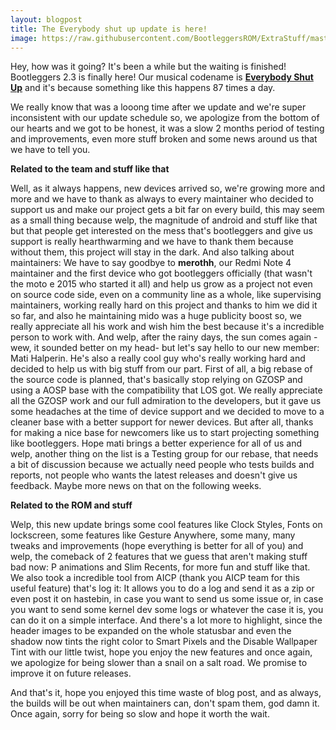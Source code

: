 ```yaml
---
layout: blogpost
title: The Everybody shut up update is here!
image: https://raw.githubusercontent.com/BootleggersROM/ExtraStuff/master/blogstuff/bootleg_23_everybodyshutup.png
---
```


Hey, how was it going? It's been a while but the waiting is finished! Bootleggers 2.3 is finally here! Our musical codename is [**Everybody Shut Up**](https://www.youtube.com/watch?v=JEl96I_4PuI) and it's because something like this happens 87 times a day. 

We really know that was a looong time after we update and we're super inconsistent with our update schedule so, we apologize from the bottom of our hearts and we got to be honest, it was a slow 2 months period of testing and improvements, even more stuff broken and some news around us that we have to tell you.

**Related to the team and stuff like that**

Well, as it always happens, new devices arrived so, we're growing more and more and we have to thank as always to every maintainer who decided to support us and make our project gets a bit far on every build, this may seem as a small thing because welp, the magnitude of android and stuff like that but that people get interested on the mess that's bootleggers and give us support is really hearthwarming and we have to thank them because without them, this project will stay in the dark. And also talking about maintainers: We have to say goodbye to **merothh**, our Redmi Note 4 maintainer and the first device who got bootleggers officially (that wasn't the moto e 2015 who started it all) and help us grow as a project not even on source code side, even on a community line as a whole, like supervising maintainers, working really hard on this project and thanks to him we did it so far, and also he maintaining mido was a huge publicity boost so, we really appreciate all his work and wish him the best because it's a incredible person to work with. And welp, after the rainy days, the sun comes again -wew, it sounded better on my head- but let's say hello to our new member: Mati Halperin. He's also a really cool guy who's really working hard and decided to help us with big stuff from our part. First of all, a big rebase of the source code is planned, that's basically stop relying on GZOSP and using a AOSP base with the compatibility that LOS got. We really appreciate all the GZOSP work and our full admiration to the developers, but it gave us some headaches at the time of device support and we decided to move to a cleaner base with a better support for newer devices. But after all, thanks for making a nice base for newcomers like us to start projecting something like bootleggers. Hope mati brings a better experience for all of us and welp, another thing on the list is a Testing group for our rebase, that needs a bit of discussion because we actually need people who tests builds and reports, not people who wants the latest releases and doesn't give us feedback. Maybe more news on that on the following weeks.

**Related to the ROM and stuff**

Welp, this new update brings some cool features like Clock Styles, Fonts on lockscreen, some features like Gesture Anywhere, some many, many tweaks and improvements (hope everything is better for all of you) and welp, the comeback of 2 features that we guess that aren't making stuff bad now: P animations and Slim Recents, for more fun and stuff like that. We also took a incredible tool from AICP (thank you AICP team for this useful feature) that's log it: It allows you to do a log and send it as a zip or even post it on hastebin, in case you want to send us some issue or, in case you want to send some kernel dev some logs or whatever the case it is, you can do it on a simple interface. And there's a lot more to highlight, since the header images to be expanded on the whole statusbar and even the shadow now tints the right color to Smart Pixels and the Disable Wallpaper Tint with our little twist, hope you enjoy the new features and once again, we apologize for being slower than a snail on a salt road. We promise to improve it on future releases.

And that's it, hope you enjoyed this time waste of blog post, and as always, the builds will be out when maintainers can, don't spam them, god damn it. Once again, sorry for being so slow and hope it worth the wait. 
